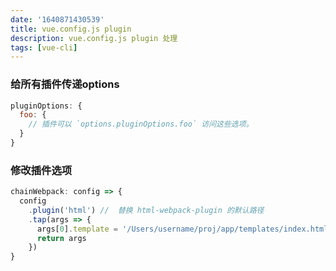 ```yaml
---
date: '1640871430539'
title: vue.config.js plugin
description: vue.config.js plugin 处理
tags: [vue-cli]
---
```

### 给所有插件传递options
```javascript
pluginOptions: {
  foo: {
    // 插件可以 `options.pluginOptions.foo` 访问这些选项。
  }
}
```
### 修改插件选项
```javascript
chainWebpack: config => {
  config
    .plugin('html') //  替换 html-webpack-plugin 的默认路径
    .tap(args => {
      args[0].template = '/Users/username/proj/app/templates/index.html'
      return args
    })
}
```

